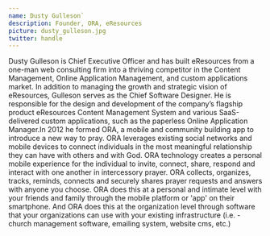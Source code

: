 ```yaml
---
name: Dusty Gulleson` 
description: Founder, ORA, eResources 
picture: dusty_gulleson.jpg 
twitter: handle
---
```

Dusty Gulleson is Chief Executive Officer and has built eResources from a one-man web consulting firm into a thriving competitor in the Content Management, Online Application Management, and custom applications market. In addition to managing the growth and strategic vision of eResources, Gulleson serves as the Chief Software Designer. He is responsible for the design and development of the company’s flagship product eResources Content Management System and various SaaS-delivered custom applications, such as the paperless Online Application Manager.In 2012 he formed ORA, a mobile and community building app to introduce a new way to pray. ORA leverages existing social networks and mobile devices to connect individuals in the most meaningful relationship they can have with others and with God. ORA technology creates a personal mobile experience for the individual to invite, connect, share, respond and interact with one another in intercessory prayer. ORA collects, organizes, tracks, reminds, connects and securely shares prayer requests and answers with anyone you choose. ORA does this at a personal and intimate level with your friends and family through the mobile platform or 'app' on their smartphone. And ORA does this at the organization level through software that your organizations can use with your existing infrastructure (i.e. - church management software, emailing system, website cms, etc.) 
